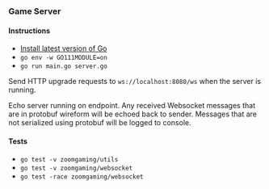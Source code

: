 ### Game Server

#### Instructions

- [Install latest version of Go](https://golang.org/doc/install)
- `go env -w GO111MODULE=on`
- `go run main.go server.go`

Send HTTP upgrade requests to `ws://localhost:8080/ws` when the server is running.

Echo server running on endpoint. Any received Websocket messages that are in protobuf wireform will be echoed back to sender. Messages that are not serialized using protobuf will be logged to console.

#### Tests

- `go test -v zoomgaming/utils`
- `go test -v zoomgaming/websocket`
- `go test -race zoomgaming/websocket`
